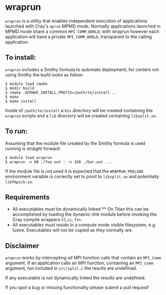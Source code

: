 # wraprun
`wraprun` is a utility that enables independent execution of applications launched with Cray's `aprun` MPMD mode. Normally applications launched in MPMD mode share a common `MPI_COMM_WORLD`; with wraprun however each application will have a private `MPI_COMM_WORLD`, transparent to the calling application.

## To install:
`wraprun` includes a Smithy formula to automate deployment, for centers not using Smithy the build looks as follow:

```
$ module load cmake
$ mkdir build
$ cmake -DCMAKE_INSTALL_PREFIX=/path/to/install ..
$ make
$ make install
```
Inside of `/path/to/install` a `bin` directory will be created containing the `wraprun` scripts and a `lib` directory will be created containing `libsplit.so`.

## To run:
Assuming that the module file created by the Smithy formula is used running is straight forward:

```
$ module load wraprun
$ wraprun -n 80 ./foo.out : -n 160 ./bar.out ...
```
If the module file is not used it is expected that the `WRAPRUN_PRELOAD` environment variable is correctly set to point to `libsplit.so` and potentially `libfmpich.so`.

## Requirements
* All executables must be dynamically linked
	** On Titan this can be accomplished by loading the dynamic-link module before invoking the Cray compile wrappers `CC`,`cc`, `ftn`.
* All executables must reside in a compute mode visible filesystem, e.g. lustre. Executables will not be copied as they normally are.

## Disclaimer
`wraprun` works by intercepting <i>all</i> MPI function calls that contain an `MPI_Comm` argument. If an application calls an MPI function, containing an `MPI_Comm` argument, not included in `src/split.c` the results are undefined.

If any executable is not dynamically linked the results are undefined.

If you spot a bug or missing functionality please submit a pull request!
